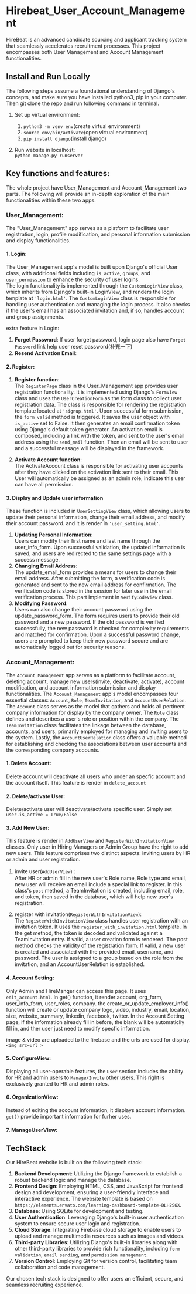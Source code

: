 # Hirebeat_User_Account_Management

HireBeat is an advanced candidate sourcing and applicant tracking system that seamlessly accelerates recruitment processes. 
This project encompasses both User Management and Account Management functionalities.

## Install and Run Locally
The following steps assume a foundational understanding of Django's concepts, and make sure you have installed python3, pip in your computer.
Then git clone the repo and run following command in terminal.

1. Set up virtual environment:
   1. `python3 -m venv env`(create virtual environment)
   2. `source env/bin/activate`(open virtual environment)
   3. `pip install django`(install django)

2. Run website in localhost:  
`python manage.py runserver`

## Key functions and features:
The whole project have User_Management and Account_Management two parts. 
The following will provide an in-depth exploration of the main functionalities within these two apps.


### User_Management: 

The "User_Management" app serves as a platform to facilitate user registration, login, profile modification, 
and personal information submission and display functionalities.   

#### 1. Login: 
The User_Management app's model is built upon Django's official User class, with additional fields including `is_active`, `groups`, 
and `user_permission` to enhance the security of user logins.  
The login functionality is implemented through the `CustomLoginView` class, which inherits from Django's built-in LoginView, and renders the login template at `'login.html'`. 
The `CustomLoginView` class is responsible for handling user authentication and managing the login process.
It also checks if the user's email has an associated invitation and, if so, handles account and group assignments.

extra feature in Login:
1. **Forget Password**: If user forget password, login page also have `Forget Password` link help user reset password(补充一下)
2. **Resend Activation Email**:

#### 2. Register:
1. **Register function**:  
The `RegisterPage` class in the User_Management app provides user registration functionality. 
It is implemented using Django's `FormView` class and uses the `UserCreationForm` as the form class to collect user registration data. 
The class is responsible for rendering the registration template located at `'signup.html'`.
Upon successful form submission, the `form_valid` method is triggered. It saves the user object with `is_active` set to False.
It then generates an email confirmation token using Django's default token generator. An activation email is composed, including a link with the token, and sent to the user's email address using the `send_mail` function. 
Then an email will be sent to user and a successful message will be displayed in the framework.

2. **Activate Account function**:  
The ActivateAccount class is responsible for activating user accounts after they have clicked on the activation link sent to their email. 
This User will automatically be assigned as an admin role, indicate this user can have all permission. 

#### 3. Display and Update user information
These function is included in `UserSettingView` class, which allowing users to update their personal information, change their email address, and modify their account password.
and it is render in `'user_setting.html'`.
1. **Updating Personal Information**:   
Users can modify their first name and last name through the user_info_form. Upon successful validation, the updated information is saved, and users are redirected to the same settings page with a success message.
2. **Changing Email Address**:  
The update_email_form provides a means for users to change their email address. After submitting the form, a verification code is generated and sent to the new email address for confirmation. 
The verification code is stored in the session for later use in the email verification process. This part implement in `VerifyCodeView` class.
3. **Modifying Password**:   
Users can also change their account password using the update_password_form. The form requires users to provide their old password and a new password. If the old password is verified successfully, the new password is checked for complexity requirements and matched for confirmation. Upon a successful password change, 
users are prompted to keep their new password secure and are automatically logged out for security reasons.


### Account_Management:

The `Account_Management` app serves as a platform to facilitate account, deleting account, manage new users(invite, deactivate, activate), account modification, 
and account information submission and display functionalities. The `Account_Management` app's model encompasses four essential classes: `Account`, `Role`, `TeamInvitation`, and `AccountUserRelation`.
The `Account` class serves as the model that gathers and holds all pertinent company information for display by the company owner.
The `Role` class defines and describes a user's role or position within the company.
The `TeamInvitation` class facilitates the linkage between the database, accounts, and users, primarily employed for managing and inviting users to the system. 
Lastly, the `AccountUserRelation` class offers a valuable method for establishing and checking the associations between user accounts and the corresponding company accounts.

#### 1. Delete Account:
Delete account will deactivate all users who under an specfic account and the account itself. This feature is render in `delete_account`

#### 2. Delete/activate User:
Delete/activate user will deactivate/activate specific user. Simply set `user.is_active = True/False`

#### 3. Add New User:
This feature is render in `AddUserView` and `RegisterWithInvitationView` classes. Only user in Hiring Managers or Admin Group have the right to add new users. This feature comprises two distinct aspects: inviting users by HR or admin and user registration.

1. invite user(`AddUserView`)：  
After HR or admin fill in the new user's Role name, Role type and email, new user will receive an email include a special link to register. 
In this class's `post` method, a TeamInvitation is created, including email, role, and token, then saved in the database, which will help new user's registration.

2. register with invitation(`RegisterWithInvitationView`):  
The `RegisterWithInvitationView` class handles user registration with an invitation token. It uses the `register_with_invitation.html` template. 
In the get method, the token is decoded and validated against a TeamInvitation entry. If valid, a user creation form is rendered. 
The post method checks the validity of the registration form. If valid, a new user is created and associated with the provided email, username, and password. 
The user is assigned to a group based on the role from the invitation, and an AccountUserRelation is established.

#### 4. Account Setting:
Only Admin and HireManger can access this page.
It uses `edit_account.html`. In get() function, it render account, org_form, user_info_form, user_roles, company. 
the create_or_update_employer_info() function will create or update company logo, video, industry, email, location, size, website, summary, linkedin, facebook, twitter. In the Account Setting page, if the information already fill in before, the blank will be automaticlly fill in, and ther user just need to modify specfic information.

image & video are uploaded to the firebase and the urls are used for display.  `<img src=url >`

#### 5. ConfigureView:
Displaying all user-operable features, the `User` section includes the ability for HR and admin users to `Manage/Invite` other users. 
This right is exclusively granted to HR and admin roles.

#### 6. OrganizationView:
Instead of editing the account information, it displays account information. `get()` provide important information for furher uses.

#### 7. ManageUserView:



## TechStack
Our HireBeat website is built on the following tech stack:
1. **Backend Development**: Utilizing the Django framework to establish a robust backend logic and manage the database.
2. **Frontend Design**: Employing HTML, CSS, and JavaScript for frontend design and development, ensuring a user-friendly interface and interactive experience. 
The website template is based on `https://elements.envato.com/learning-dashboard-template-DLH2S6X`.
3. **Database**: Using SQLite for development and testing.
4. **User Authentication**: Leveraging Django's built-in user authentication system to ensure secure user login and registration.
5. **Cloud Storage**: Integrating Firebase cloud storage to enable users to upload and manage multimedia resources such as images and videos.
6. **Third-party Libraries**: Utilizing Django's built-in libraries along with other third-party libraries to provide rich functionality, including `form validation`, `email sending`, and `permission management`.
7. **Version Control**: Employing Git for version control, facilitating team collaboration and code management.  

Our chosen tech stack is designed to offer users an efficient, secure, and seamless recruiting experience.

